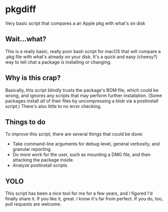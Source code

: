 # pkgdiff
Very basic script that compares a an Apple pkg with what's on disk

## Wait...what?
This is a really basic, really poor bash script for macOS that will compare a .pkg file with what's already on your disk. It's a quick and easy (cheesy?) way to tell chat a package is installing or changing.

## Why is this crap?
Basically, this script blindly trusts the package's BOM file, which could be wrong, and ignores any scripts that may perform further installation. (Some packages install *all* of their files by uncompressing a blob via a postinstall script.) There's also little to no error checking.

## Things to do
To improve this script, there are several things that could be done:

* Take command-line arguments for debug-level, general verbosity, and granular reporting.
* Do more work for the user, such as mounting a DMG file, and then attacking the package inside.
* Analyze postinstall scripts

## YOLO
This script has been a nice tool for me for a few years, and I figured I'd finally share it. If you like it, great. I know it's far from perfect. If you do, too, pull requests are welcome.
